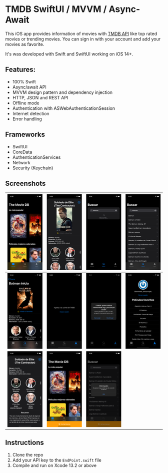 # TMDB SwiftUI / MVVM / Async-Await


This iOS app provides information of movies with [TMDB API](https://developers.themoviedb.org/3/getting-started/introduction)  like top rated movies or trending movies. You can sign in with your account and add your movies as favorite.

It's was developed with Swift and SwiftUI working on iOS 14+.


## Features:

* 100% Swift
* Async/await API
* MVVM design pattern and dependency injection
* HTTP, JSON and REST API
* Offline mode
* Authentication with ASWebAuthenticationSession
* Internet detection
* Error handling 

## Frameworks
* SwiftUI
* CoreData
* AuthenticationServices
* Network
* Security (Keychain)

## Screenshots

| <img src="README.assets/image-20220515045830625.png" alt="image-20220515045830625" style="zoom:25%;" /> | <img src="README.assets/image-20220515045915313.png" alt="image-20220515045915313" style="zoom:25%;" /> | <img src="README.assets/image-20220515050409568.png" alt="image-20220515050409568" style="zoom:25%;" /> | <img src="README.assets/image-20220515050323338.png" alt="image-20220515050323338" style="zoom:25%;" /> |
| ------------------------------------------------------------ | ------------------------------------------------------------ | ------------------------------------------------------------ | ------------------------------------------------------------ |
| <img src="README.assets/image-20220515050442219.png" alt="image-20220515050442219" style="zoom:25%;" /> | <img src="README.assets/image-20220515050050228.png" alt="image-20220515050050228" style="zoom:25%;" /> | <img src="README.assets/image-20220515050121774.png" alt="image-20220515050121774" style="zoom:25%;" /> | <img src="README.assets/image-20220515050310505.png" alt="image-20220515050310505" style="zoom:25%;" /> |
| <img src="README.assets/image-20220515050011713.png" alt="image-20220515050011713" style="zoom:25%;" /> | <img src="README.assets/image-20220515051449784.png" alt="image-20220515050647640" style="zoom:25%;" /> | <img src="README.assets/image-20220515050647640.png" alt="image-20220515050647640" style="zoom:25%;" /> |                                                              |




## Instructions

1) Clone the repo
2) Add your API key to the `EndPoint.swift` file
3) Compile and run on Xcode 13.2 or above

